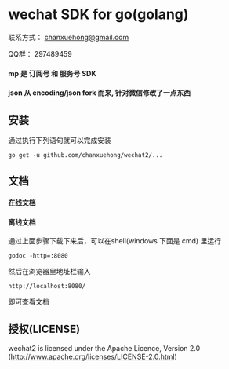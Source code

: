 # wechat SDK for go(golang)

联系方式： chanxuehong@gmail.com

QQ群：    297489459

#### mp 是 订阅号 和 服务号 SDK
#### json 从 encoding/json fork 而来, 针对微信修改了一点东西

## 安装
通过执行下列语句就可以完成安装

	go get -u github.com/chanxuehong/wechat2/...

## 文档

#### [在线文档](http://godoc.org/github.com/chanxuehong/wechat2)

#### 离线文档
通过上面步骤下载下来后，可以在shell(windows 下面是 cmd) 里运行

	godoc -http=:8080
	
然后在浏览器里地址栏输入 

	http://localhost:8080/
	
即可查看文档

## 授权(LICENSE)

wechat2 is licensed under the Apache Licence, Version 2.0
(http://www.apache.org/licenses/LICENSE-2.0.html)


